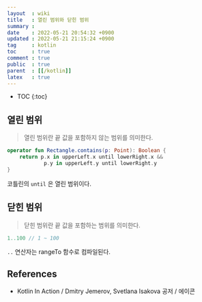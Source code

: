 ```yaml
---
layout  : wiki
title   : 열린 범위와 닫힌 범위
summary : 
date    : 2022-05-21 20:54:32 +0900
updated : 2022-05-21 21:15:24 +0900
tag     : kotlin
toc     : true
comment : true
public  : true
parent  : [[/kotlin]]
latex   : true
---
```

* TOC
{:toc}

## 열린 범위

> 열린 범위란 끝 값을 포함하지 않는 범위를 의미한다.

```kotlin
operator fun Rectangle.contains(p: Point): Boolean {
    return p.x in upperLeft.x until lowerRight.x &&
            p.y in upperLeft.y until lowerRight.y
}
```

코틀린의 `until` 은 열린 범위이다.

## 닫힌 범위

> 닫힌 범위란 끝 값을 포함하는 범위를 의미한다.

```kotlin
1..100 // 1 ~ 100
```

`..` 연산자는 rangeTo 함수로 컴파일된다.

## References

- Kotlin In Action / Dmitry Jemerov, Svetlana Isakova 공저 / 에이콘